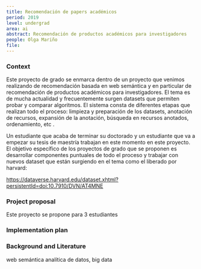 ```yaml
---
title: Recomendación de papers académicos
period: 2019
level: undergrad
area: ai
abstract: Recomendación de productos académicos para investigadores
people: Olga Mariño
file: 
---
```


### Context
Este proyecto de grado se enmarca dentro de un proyecto que venimos realizando de recomendación basada en web semántica y en particular  de recomendación de productos académicos para investigadores. El tema es de mucha actualidad y frecuentemente surgen datasets que permiten probar y comparar algoritmos. El sistema consta de diferentes etapas que realizan todo el proceso: limpieza y preparación de los datasets, anotación de recursos, expansión de la anotación, búsqueda en recursos anotados, ordenamiento, etc .

Un estudiante que acaba de terminar su doctorado y un estudiante que va a empezar su tesis de maestría trabajan en este momento en este proyecto.
El objetivo específico de los proyectos de grado que se proponen es desarrollar componentes puntuales de todo el proceso y trabajar con nuevos dataset que están surgiendo en el tema como el liberado por harvard:

https://dataverse.harvard.edu/dataset.xhtml?persistentId=doi:10.7910/DVN/AT4MNE

### Project proposal
Este proyecto se propone para 3 estudiantes

### Implementation plan

### Background and Literature
web semántica
analítica de datos, big data
